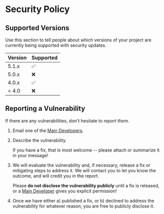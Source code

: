 # Security Policy

## Supported Versions

Use this section to tell people about which versions of your project are
currently being supported with security updates.

| Version | Supported          |
| ------- | ------------------ |
| 5.1.x   | :white_check_mark: |
| 5.0.x   | :x:                |
| 4.0.x   | :white_check_mark: |
| < 4.0   | :x:                |

## Reporting a Vulnerability

If there are any vulnerabilities, don't hesitate to _report them_.

1. Email one of the [Main Developers](https://github.com/project-undefined/Vansch-OS#developers).
2. Describe the vulnerability.

   If you have a fix, that is most welcome -- please attach or summarize it in your message!

3. We will evaluate the vulnerability and, if necessary, release a fix or mitigating steps to address it. We will contact you to let you know the outcome, and will credit you in the report.

   Please **do not disclose the vulnerability publicly** until a fix is released, or a [Main Developer](https://github.com/project-undefined/Vansch-OS#developers) gives you explicit permission!

4. Once we have either a) published a fix, or b) declined to address the vulnerability for whatever reason, you are free to publicly disclose it.
